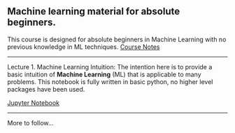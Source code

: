 ## Machine learning material for absolute beginners.
This course is designed for absolute beginners in Machine Learning with no previous knowledge
in ML techniques.
[Course Notes](https://github.com/venuraja79/ml-basics/blob/master/readme.md)

---

Lecture 1. Machine Learning Intuition:
The intention here is to provide a basic intuition of **Machine Learning** (ML) that is applicable to many problems. This notebook is fully written in basic python, no higher level packages have been used. 

[Jupyter Notebook](https://github.com/venuraja79/ml-basics/blob/master/Machine%20Learning%20Intuition.ipynb)

---
More to follow...
